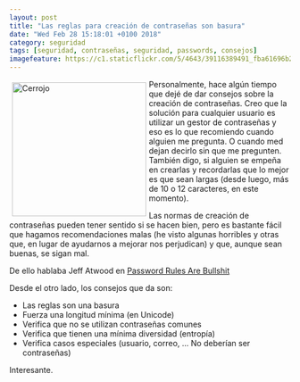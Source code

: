 ```yaml
---
layout: post
title: "Las reglas para creación de contraseñas son basura"
date: "Wed Feb 28 15:18:01 +0100 2018"
category: seguridad
tags: [seguridad, contraseñas, seguridad, passwords, consejos]
imagefeature: https://c1.staticflickr.com/5/4643/39116389491_fba61696b2_m.jpg
---
```



<a href="https://www.flickr.com/photos/fernand0/39116389491" title="Cerrojo"><img src="https://c1.staticflickr.com/5/4643/39116389491_fba61696b2_m.jpg" width="240"  alt="Cerrojo" style="float:left; margin:5px"></a>
Personalmente, hace algún tiempo que dejé de dar consejos sobre la creación de contraseñas. Creo que la solución para cualquier usuario es utilizar un gestor de contraseñas y eso es lo que recomiendo cuando alguien me pregunta. O cuando med dejan decirlo sin que me pregunten.
También digo, si alguien se empeña en crearlas y recordarlas que lo mejor es que sean largas (desde luego, más de 10 o 12 caracteres, en este momento).

Las normas de creación de contraseñas pueden tener sentido si se hacen bien, pero es bastante fácil que hagamos recomendaciones malas (he visto algunas horribles y otras que, en lugar de ayudarnos a mejorar nos perjudican) y que, aunque sean buenas, se sigan mal.

De ello hablaba Jeff Atwood en [Password Rules Are Bullshit](https://blog.codinghorror.com/password-rules-are-bullshit/)

Desde el otro lado, los consejos que da son:

* Las reglas son una basura
* Fuerza una longitud mínima (en Unicode)
* Verifica que no se utilizan contraseñas comunes
* Verifica que tienen una mínima diversidad (entropía)
* Verifica casos especiales (usuario, correo, ... No deberían ser contraseñas)


Interesante.
